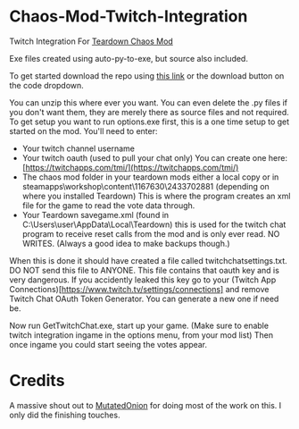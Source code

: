 # Chaos-Mod-Twitch-Integration
Twitch Integration For [Teardown Chaos Mod](https://github.com/NLferdiNL/Teardown-Chaos-Mod)

Exe files created using auto-py-to-exe, but source also included.

To get started download the repo using [this link](https://github.com/NLferdiNL/Chaos-Mod-Twitch-Integration/archive/refs/heads/main.zip) or the download button on the code dropdown.

You can unzip this where ever you want. You can even delete the .py files if you don't want them, they are merely there as source files and not required.
To get setup you want to run options.exe first, this is a one time setup to get started on the mod.
You'll need to enter:
  - Your twitch channel username
  - Your twitch oauth (used to pull your chat only) You can create one here: [https://twitchapps.com/tmi/](https://twitchapps.com/tmi/)
  - The chaos mod folder in your teardown mods either a local copy or in steamapps\workshop\content\1167630\2433702881 (depending on where you installed Teardown) This is where the program creates an xml file for the game to read the vote data through.
  - Your Teardown savegame.xml (found in C:\Users\user\AppData\Local\Teardown\) this is used for the twitch chat program to receive reset calls from the mod and is only ever read. NO WRITES. (Always a good idea to make backups though.)

When this is done it should have created a file called twitchchatsettings.txt. 
DO NOT send this file to ANYONE. This file contains that oauth key and is very dangerous. 
If you accidently leaked this key go to your (Twitch App Connections)[https://www.twitch.tv/settings/connections] and remove Twitch Chat OAuth Token Generator. 
You can generate a new one if need be.

Now run GetTwitchChat.exe, start up your game. (Make sure to enable twitch integration ingame in the options menu, from your mod list) Then once ingame you could start seeing the votes appear.

# Credits
A massive shout out to [MutatedOnion](https://steamcommunity.com/profiles/76561199083584422) for doing most of the work on this. I only did the finishing touches.
